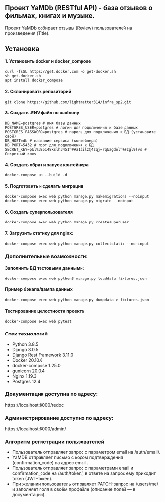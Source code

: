 ## Проект YaMDb (RESTful API) - база отзывов о фильмах, книгах и музыке.
Проект YaMDb собирает отзывы (Review) пользователей на произведения (Title).

## Установка

#### 1. Установить docker и docker_compose
```
curl -fsSL https://get.docker.com -o get-docker.sh
sh get-docker.sh
apt install docker_compose
```

#### 2. Склонировать репозиторий  
```git clone https://github.com/lightmatter314/infra_sp2.git```

#### 3. Создать .ENV файл по шаблону 
```
DB_NAME=postgres # имя базы данных
POSTGRES_USER=postgres # логин для подключения к базе данных
POSTGRES_PASSWORD=postgres # пароль для подключения к БД (установите свой)
DB_HOST=db # название сервиса (контейнера)
DB_PORT=5432 # порт для подключения к БД
SECRET_KEY=p&l%385148kslh3451^##a1)ilz@4zqj=rq&agdol^##zgl9(vs # Секретный ключ
```

#### 4. Создать образ и запуск контейнера
```docker-compose up --build -d```

#### 5. Подготовить и сделать миграции 
```
docker-compose exec web python manage.py makemigrations --noinput
docker-compose exec web python manage.py migrate --noinput
```

#### 6. Создать суперпользователя
```docker-compose exec web python manage.py createsuperuser```

#### 7. Загрузить статику для nginx:
```docker-compose exec web python manage.py collectstatic --no-input```

### Дополнительные возможности:
#### Заполнить БД тестовыми данными:
```docker-compose exec web python3 manage.py loaddata fixtures.json```
#### Пример бэкапа/дампа данных
```docker-compose exec web python manage.py dumpdata > fixtures.json```
#### Тестирование целостности проекта
```docker-compose exec web pytest```

### Стек технологий
- Python 3.8.5
- Django 3.0.5
- Django Rest Framework 3.11.0
- Docker 20.10.6
- docker-compose 1.25.0
- gunicorn 20.0.4
- Nginx 1.19.3
- Postgres 12.4


### Документация доступна по адресу: 
https://localhost:8000/redoc
### Администрирование доступно по адресу: 
https://localhost:8000/admin/

### Алгоритм регистрации пользователей
- Пользователь отправляет запрос с параметром email на /auth/email/.
- YaMDB отправляет письмо с кодом подтверждения (confirmation_code) на адрес email .
- Пользователь отправляет запрос с параметрами email и confirmation_code на /auth/token/, в ответе на запрос ему приходит token (JWT-токен).
- При желании пользователь отправляет PATCH-запрос на /users/me/ и заполняет поля в своём профайле (описание полей — в документации).

